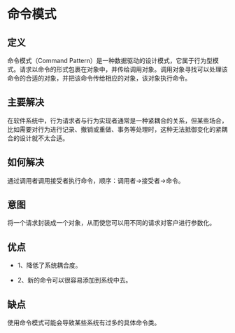# 命令模式

## 定义

命令模式（Command Pattern）是一种数据驱动的设计模式，它属于行为型模式。请求以命令的形式包裹在对象中，并传给调用对象。调用对象寻找可以处理该命令的合适的对象，并把该命令传给相应的对象，该对象执行命令。

## 主要解决

在软件系统中，行为请求者与行为实现者通常是一种紧耦合的关系，但某些场合，比如需要对行为进行记录、撤销或重做、事务等处理时，这种无法抵御变化的紧耦合的设计就不太合适。

## 如何解决

通过调用者调用接受者执行命令，顺序：调用者→接受者→命令。

## 意图

将一个请求封装成一个对象，从而使您可以用不同的请求对客户进行参数化。

## 优点

- 1、降低了系统耦合度。 

- 2、新的命令可以很容易添加到系统中去。

## 缺点

使用命令模式可能会导致某些系统有过多的具体命令类。